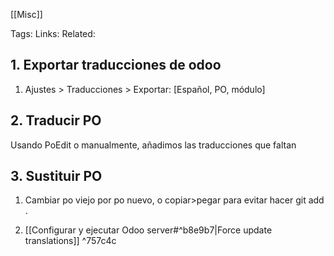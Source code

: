 [[Misc]]

Tags:
Links:
Related:

## 1. Exportar traducciones de odoo

1. Ajustes > Traducciones > Exportar: [Español, PO, módulo]
## 2. Traducir PO

Usando PoEdit o manualmente, añadimos las traducciones que faltan

## 3. Sustituir PO

1. Cambiar po viejo por po nuevo, o copiar>pegar para evitar hacer git add .

2. [[Configurar y ejecutar Odoo server#^b8e9b7|Force update translations]] ^757c4c